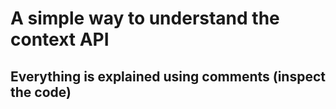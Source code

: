 # A simple way to understand the context API

## Everything is explained using comments (inspect the code)
